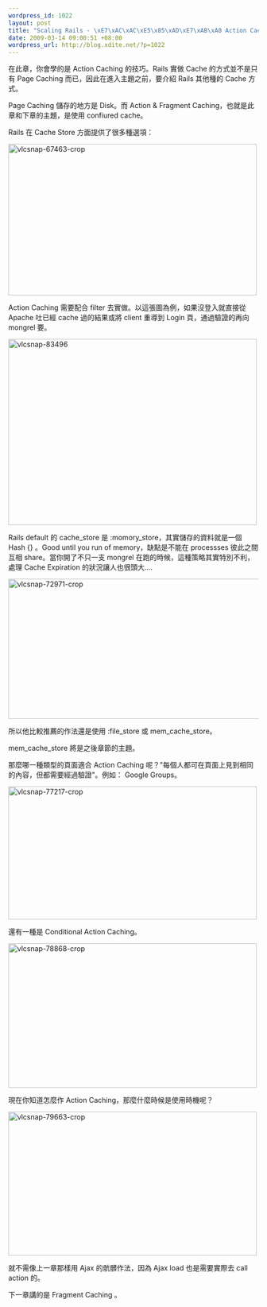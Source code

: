 ```yaml
--- 
wordpress_id: 1022
layout: post
title: "Scaling Rails - \xE7\xAC\xAC\xE5\x85\xAD\xE7\xAB\xA0 Action Caching"
date: 2009-03-14 09:00:51 +08:00
wordpress_url: http://blog.xdite.net/?p=1022
---
```

在此章，你會學的是 Action Caching 的技巧。Rails 實做 Cache 的方式並不是只有 Page Caching 而已，因此在進入主題之前，要介紹 Rails 其他種的 Cache 方式。

Page Caching 儲存的地方是 Disk。而 Action & Fragment Caching，也就是此章和下章的主題，是使用 confiured cache。

Rails 在 Cache Store 方面提供了很多種選項：

<a href="http://www.flickr.com/photos/xdite/3336504991/" title="Flickr 上 xdite 的 vlcsnap-67463-crop"><img src="http://farm4.static.flickr.com/3611/3336504991_8cb84c3ef9.jpg" width="500" height="305" alt="vlcsnap-67463-crop" /></a>

Action Caching 需要配合 filter 去實做。以這張圖為例，如果沒登入就直接從 Apache 吐已經 cache 過的結果或將 client 重導到 Login 頁，通過驗證的再向 mongrel 要。

<a href="http://www.flickr.com/photos/xdite/3337343484/" title="Flickr 上 xdite 的 vlcsnap-83496"><img src="http://farm4.static.flickr.com/3595/3337343484_07633b7f7d.jpg" width="500" height="375" alt="vlcsnap-83496" /></a>

Rails default 的 cache_store 是 :momory_store，其實儲存的資料就是一個 Hash {} 。Good until you run of memory，缺點是不能在 processses 彼此之間互相 share。當你開了不只一支 mongrel 在跑的時候，這種策略其實特別不利，處理 Cache Expiration 的狀況讓人也很頭大....

<a href="http://www.flickr.com/photos/xdite/3336518403/" title="Flickr 上 xdite 的 vlcsnap-72971-crop"><img src="http://farm4.static.flickr.com/3622/3336518403_e0c456db2b_o.jpg" width="640" height="282" alt="vlcsnap-72971-crop" /></a>

所以他比較推薦的作法還是使用 :file_store 或 mem_cache_store。

mem_cache_store 將是之後章節的主題。

那麼哪一種類型的頁面適合 Action Caching 呢？"每個人都可在頁面上見到相同的內容，但都需要經過驗證"。例如： Google Groups。

<a href="http://www.flickr.com/photos/xdite/3337337156/" title="Flickr 上 xdite 的 vlcsnap-77217-crop"><img src="http://farm4.static.flickr.com/3591/3337337156_63c7735498.jpg" width="500" height="268" alt="vlcsnap-77217-crop" /></a>

還有一種是 Conditional Action Caching。

<a href="http://www.flickr.com/photos/xdite/3337339558/" title="Flickr 上 xdite 的 vlcsnap-78868-crop"><img src="http://farm4.static.flickr.com/3297/3337339558_3836243052.jpg" width="500" height="291" alt="vlcsnap-78868-crop" /></a>

現在你知道怎麼作 Action Caching，那麼什麼時候是使用時機呢？

<a href="http://www.flickr.com/photos/xdite/3337338142/" title="Flickr 上 xdite 的 vlcsnap-79663-crop"><img src="http://farm4.static.flickr.com/3086/3337338142_62b5299cd1.jpg" width="500" height="290" alt="vlcsnap-79663-crop" /></a>

就不需像上一章那樣用 Ajax 的骯髒作法，因為 Ajax load 也是需要實際去 call action 的。

下一章講的是 Fragment Caching 。
